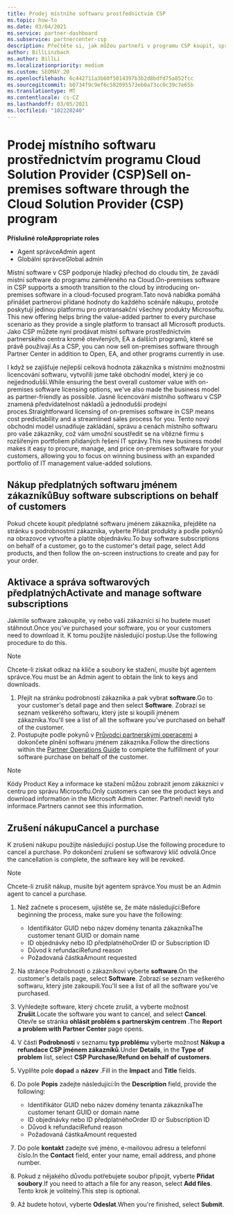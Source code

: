 ```yaml
---
title: Prodej místního softwaru prostřednictvím CSP
ms.topic: how-to
ms.date: 03/04/2021
ms.service: partner-dashboard
ms.subservice: partnercenter-csp
description: Přečtěte si, jak můžou partneři v programu CSP koupit, spravovat, prodávat a zrušit místní předplatné softwaru jménem zákazníků v partnerském centru.
author: BillLinzbach
ms.author: BillLi
ms.localizationpriority: medium
ms.custom: SEOMAY.20
ms.openlocfilehash: 6c442711a3b60f5014397b3b2d8bdfd75a852fcc
ms.sourcegitcommit: b0734f9c9ef6c582095573eb0a73cc0c39c7e65b
ms.translationtype: MT
ms.contentlocale: cs-CZ
ms.lasthandoff: 03/05/2021
ms.locfileid: "102220240"
---
```

# <a name="sell-on-premises-software-through-the-cloud-solution-provider-csp-program"></a><span data-ttu-id="958dc-103">Prodej místního softwaru prostřednictvím programu Cloud Solution Provider (CSP)</span><span class="sxs-lookup"><span data-stu-id="958dc-103">Sell on-premises software through the Cloud Solution Provider (CSP) program</span></span>

<span data-ttu-id="958dc-104">**Příslušné role**</span><span class="sxs-lookup"><span data-stu-id="958dc-104">**Appropriate roles**</span></span>

- <span data-ttu-id="958dc-105">Agent správce</span><span class="sxs-lookup"><span data-stu-id="958dc-105">Admin agent</span></span>
- <span data-ttu-id="958dc-106">Globální správce</span><span class="sxs-lookup"><span data-stu-id="958dc-106">Global admin</span></span>

<span data-ttu-id="958dc-107">Místní software v CSP podporuje hladký přechod do cloudu tím, že zavádí místní software do programu zaměřeného na Cloud.</span><span class="sxs-lookup"><span data-stu-id="958dc-107">On-premises software in CSP supports a smooth transition to the cloud by introducing on-premises software in a cloud-focused program.</span></span><span data-ttu-id="958dc-108">Tato nová nabídka pomáhá přinášet partnerovi přidané hodnoty do každého scénáře nákupu, protože poskytují jedinou platformu pro protransakční všechny produkty Microsoftu.</span><span class="sxs-lookup"><span data-stu-id="958dc-108">  This new offering helps bring the value-added partner to every purchase scenario as they provide a single platform to transact all Microsoft products.</span></span> <span data-ttu-id="958dc-109">Jako CSP můžete nyní prodávat místní software prostřednictvím partnerského centra kromě otevřených, EA a dalších programů, které se právě používají.</span><span class="sxs-lookup"><span data-stu-id="958dc-109">As a CSP, you can now sell on-premises software through Partner Center in addition to Open, EA, and other programs currently in use.</span></span>  
 
<span data-ttu-id="958dc-110">I když se zajišťuje nejlepší celková hodnota zákazníka s místními možnostmi licencování softwaru, vytvořili jsme také obchodní model, který je co nejjednodušší.</span><span class="sxs-lookup"><span data-stu-id="958dc-110">While ensuring the best overall customer value with on-premises software licensing options, we've also made the business model as partner-friendly as possible.</span></span> <span data-ttu-id="958dc-111">Jasné licencování místního softwaru v CSP znamená předvídatelnost nákladů a jednodušší prodejní proces.</span><span class="sxs-lookup"><span data-stu-id="958dc-111">Straightforward licensing of on-premises software in CSP means cost predictability and a streamlined sales process for you.</span></span> <span data-ttu-id="958dc-112">Tento nový obchodní model usnadňuje zakládání, správu a cenách místního softwaru pro vaše zákazníky, což vám umožní soustředit se na vítězné firmu s rozšířeným portfoliem přidaných řešení IT správy.</span><span class="sxs-lookup"><span data-stu-id="958dc-112">This new business model makes it easy to procure, manage, and price on-premises software for your customers, allowing you to focus on winning business with an expanded portfolio of IT management value-added solutions.</span></span>

## <a name="buy-software-subscriptions-on-behalf-of-customers"></a><span data-ttu-id="958dc-113">Nákup předplatných softwaru jménem zákazníků</span><span class="sxs-lookup"><span data-stu-id="958dc-113">Buy software subscriptions on behalf of customers</span></span>

<span data-ttu-id="958dc-114">Pokud chcete koupit předplatné softwaru jménem zákazníka, přejděte na stránku s podrobnostmi zákazníka, vyberte Přidat produkty a podle pokynů na obrazovce vytvořte a platíte objednávku.</span><span class="sxs-lookup"><span data-stu-id="958dc-114">To buy software subscriptions on behalf of a customer, go to the customer's detail page, select Add products, and then follow the on-screen instructions to create and pay for your order.</span></span>

## <a name="activate-and-manage-software-subscriptions"></a><span data-ttu-id="958dc-115">Aktivace a správa softwarových předplatných</span><span class="sxs-lookup"><span data-stu-id="958dc-115">Activate and manage software subscriptions</span></span>

<span data-ttu-id="958dc-116">Jakmile software zakoupíte, vy nebo vaši zákazníci si ho budete muset stáhnout.</span><span class="sxs-lookup"><span data-stu-id="958dc-116">Once you've purchased your software, you or your customers need to download it.</span></span> <span data-ttu-id="958dc-117">K tomu použijte následující postup.</span><span class="sxs-lookup"><span data-stu-id="958dc-117">Use the following procedure to do this.</span></span>

>[!NOTE]
><span data-ttu-id="958dc-118">Chcete-li získat odkaz na klíče a soubory ke stažení, musíte být agentem správce.</span><span class="sxs-lookup"><span data-stu-id="958dc-118">You must be an Admin agent to obtain the link to keys and downloads.</span></span>

1. <span data-ttu-id="958dc-119">Přejít na stránku podrobností zákazníka a pak vybrat **software**.</span><span class="sxs-lookup"><span data-stu-id="958dc-119">Go to your customer's detail page and then select **Software**.</span></span> <span data-ttu-id="958dc-120">Zobrazí se seznam veškerého softwaru, který jste si koupili jménem zákazníka.</span><span class="sxs-lookup"><span data-stu-id="958dc-120">You'll see a list of all the software you've purchased on behalf of the customer.</span></span>
2. <span data-ttu-id="958dc-121">Postupujte podle pokynů v [Průvodci partnerskými operacemi](https://partner.microsoft.com/resources/detail/partner-center-new-commerce-operations-guide-pdf) a dokončete plnění softwaru jménem zákazníka.</span><span class="sxs-lookup"><span data-stu-id="958dc-121">Follow the directions within the [Partner Operations Guide](https://partner.microsoft.com/resources/detail/partner-center-new-commerce-operations-guide-pdf) to complete the fulfillment of your software purchase on behalf of the customer.</span></span>

>[!NOTE]
><span data-ttu-id="958dc-122">Kódy Product Key a informace ke stažení můžou zobrazit jenom zákazníci v centru pro správu Microsoftu.</span><span class="sxs-lookup"><span data-stu-id="958dc-122">Only customers can see the product keys and download information in the Microsoft Admin Center.</span></span> <span data-ttu-id="958dc-123">Partneři nevidí tyto informace.</span><span class="sxs-lookup"><span data-stu-id="958dc-123">Partners cannot see this information.</span></span>

## <a name="cancel-a-purchase"></a><span data-ttu-id="958dc-124">Zrušení nákupu</span><span class="sxs-lookup"><span data-stu-id="958dc-124">Cancel a purchase</span></span>

<span data-ttu-id="958dc-125">K zrušení nákupu použijte následující postup.</span><span class="sxs-lookup"><span data-stu-id="958dc-125">Use the following procedure to cancel a purchase.</span></span> <span data-ttu-id="958dc-126">Po dokončení zrušení se softwarový klíč odvolá.</span><span class="sxs-lookup"><span data-stu-id="958dc-126">Once the cancellation is complete, the software key will be revoked.</span></span> 

>[!NOTE]
><span data-ttu-id="958dc-127">Chcete-li zrušit nákup, musíte být agentem správce.</span><span class="sxs-lookup"><span data-stu-id="958dc-127">You must be an Admin agent to cancel a purchase.</span></span> 

1.  <span data-ttu-id="958dc-128">Než začnete s procesem, ujistěte se, že máte následující:</span><span class="sxs-lookup"><span data-stu-id="958dc-128">Before beginning the process, make sure you have the following:</span></span> 
    - <span data-ttu-id="958dc-129">Identifikátor GUID nebo název domény tenanta zákazníka</span><span class="sxs-lookup"><span data-stu-id="958dc-129">The customer tenant GUID or domain name</span></span>
    - <span data-ttu-id="958dc-130">ID objednávky nebo ID předplatného</span><span class="sxs-lookup"><span data-stu-id="958dc-130">Order ID or Subscription ID</span></span>
    - <span data-ttu-id="958dc-131">Důvod k refundaci</span><span class="sxs-lookup"><span data-stu-id="958dc-131">Refund reason</span></span>
    - <span data-ttu-id="958dc-132">Požadovaná částka</span><span class="sxs-lookup"><span data-stu-id="958dc-132">Amount requested</span></span>

2.  <span data-ttu-id="958dc-133">Na stránce Podrobnosti o zákazníkovi vyberte **software**.</span><span class="sxs-lookup"><span data-stu-id="958dc-133">On the customer's details page, select **Software**.</span></span> <span data-ttu-id="958dc-134">Zobrazí se seznam veškerého softwaru, který jste zakoupili.</span><span class="sxs-lookup"><span data-stu-id="958dc-134">You'll see a list of all the software you've purchased.</span></span> 

3.  <span data-ttu-id="958dc-135">Vyhledejte software, který chcete zrušit, a vyberte možnost **Zrušit**.</span><span class="sxs-lookup"><span data-stu-id="958dc-135">Locate the software you want to cancel, and select **Cancel**.</span></span> <span data-ttu-id="958dc-136">Otevře se stránka **ohlásit problém s partnerským centrem** .</span><span class="sxs-lookup"><span data-stu-id="958dc-136">The **Report a problem with Partner Center** page opens.</span></span> 

4.  <span data-ttu-id="958dc-137">V části **Podrobnosti** v seznamu **typ problému** vyberte možnost **Nákup a refundace CSP jménem zákazníků**.</span><span class="sxs-lookup"><span data-stu-id="958dc-137">Under **Details**, in the **Type of problem** list, select **CSP Purchase/Refund on behalf of customers**.</span></span>

5.  <span data-ttu-id="958dc-138">Vyplňte pole **dopad** a **název** .</span><span class="sxs-lookup"><span data-stu-id="958dc-138">Fill in the **Impact** and **Title** fields.</span></span> 

6.  <span data-ttu-id="958dc-139">Do pole **Popis** zadejte následující:</span><span class="sxs-lookup"><span data-stu-id="958dc-139">In the **Description** field, provide the following:</span></span> 
    -   <span data-ttu-id="958dc-140">Identifikátor GUID nebo název domény tenanta zákazníka</span><span class="sxs-lookup"><span data-stu-id="958dc-140">The customer tenant GUID or domain name</span></span>
    -   <span data-ttu-id="958dc-141">ID objednávky nebo ID předplatného</span><span class="sxs-lookup"><span data-stu-id="958dc-141">Order ID or Subscription ID</span></span>
    -   <span data-ttu-id="958dc-142">Důvod k refundaci</span><span class="sxs-lookup"><span data-stu-id="958dc-142">Refund reason</span></span>
    -   <span data-ttu-id="958dc-143">Požadovaná částka</span><span class="sxs-lookup"><span data-stu-id="958dc-143">Amount requested</span></span>

7.  <span data-ttu-id="958dc-144">Do pole **kontakt** zadejte své jméno, e-mailovou adresu a telefonní číslo.</span><span class="sxs-lookup"><span data-stu-id="958dc-144">In the **Contact** field, enter your name, email address, and phone number.</span></span> 

8.  <span data-ttu-id="958dc-145">Pokud z nějakého důvodu potřebujete soubor připojit, vyberte **Přidat soubory**.</span><span class="sxs-lookup"><span data-stu-id="958dc-145">If you need to attach a file for any reason, select **Add files**.</span></span> <span data-ttu-id="958dc-146">Tento krok je volitelný.</span><span class="sxs-lookup"><span data-stu-id="958dc-146">This step is optional.</span></span> 

9.  <span data-ttu-id="958dc-147">Až budete hotovi, vyberte **Odeslat**.</span><span class="sxs-lookup"><span data-stu-id="958dc-147">When you're finished, select **Submit**.</span></span>